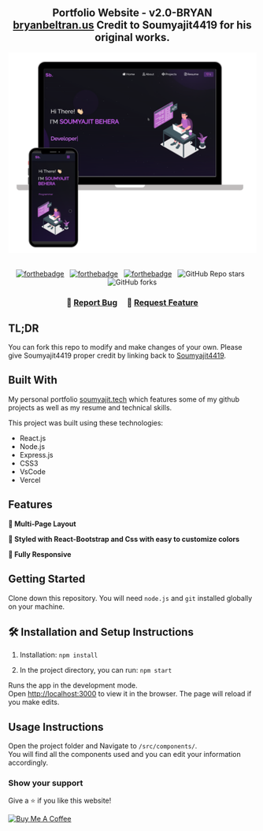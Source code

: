 <h2 align="center">
  Portfolio Website - v2.0-BRYAN<br/>
  <a href="https://bryanbeltran.us/" target="_blank">bryanbeltran.us</a>
  <a hreh="https://github.com/soumyajit4419/Portfolio" target="_blank">Credit to Soumyajit4419 for his original works.</a>
</h2>
<div align="center">
  <img alt="Demo" src="./Images/readme-img1.png" />
</div>

<br/>

<center>

[![forthebadge](https://forthebadge.com/images/badges/built-with-love.svg)](https://forthebadge.com) &nbsp;
[![forthebadge](https://forthebadge.com/images/badges/made-with-javascript.svg)](https://forthebadge.com) &nbsp;
[![forthebadge](https://forthebadge.com/images/badges/open-source.svg)](https://forthebadge.com) &nbsp;
![GitHub Repo stars](https://img.shields.io/github/stars/bryanbeltran/Portfolio?color=red&logo=github&style=for-the-badge) &nbsp;
![GitHub forks](https://img.shields.io/github/forks/bryanbeltran/Portfolio?color=red&logo=github&style=for-the-badge)

</center>

<h3 align="center">
    🔹
    <a href="https://github.com/bryanbeltran/Portfolio/issues">Report Bug</a> &nbsp; &nbsp;
    🔹
    <a href="https://github.com/bryanbeltran/Portfolio/issues">Request Feature</a>
</h3>

## TL;DR

You can fork this repo to modify and make changes of your own. Please give Soumyajit4419 proper credit by linking back to [Soumyajit4419](https://github.com/soumyajit4419/Portfolio).

## Built With

My personal portfolio <a href="https://bryanbeltran.us/" target="_blank">soumyajit.tech</a> which features some of my github projects as well as my resume and technical skills.<br/>

This project was built using these technologies:

- React.js
- Node.js
- Express.js
- CSS3
- VsCode
- Vercel

## Features

**📖 Multi-Page Layout**

**🎨 Styled with React-Bootstrap and Css with easy to customize colors**

**📱 Fully Responsive**

## Getting Started

Clone down this repository. You will need `node.js` and `git` installed globally on your machine.

## 🛠 Installation and Setup Instructions

1. Installation: `npm install`

2. In the project directory, you can run: `npm start`

Runs the app in the development mode.\
Open [http://localhost:3000](http://localhost:3000) to view it in the browser.
The page will reload if you make edits.

## Usage Instructions

Open the project folder and Navigate to `/src/components/`. <br/>
You will find all the components used and you can edit your information accordingly.

### Show your support

Give a ⭐ if you like this website!

<a href="https://www.buymeacoffee.com/soumyajit4419" target="_blank"><img src="https://cdn.buymeacoffee.com/buttons/v2/default-violet.png" alt="Buy Me A Coffee" height= "60px" width= "217px" ></a>
